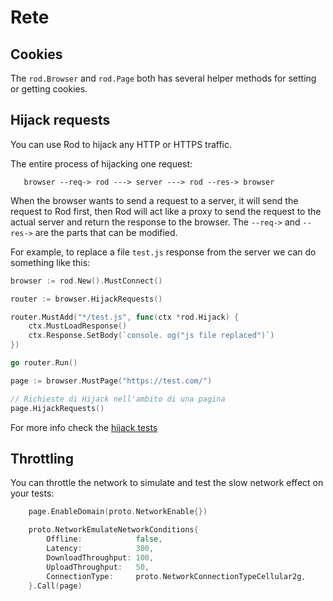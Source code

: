 # Rete

## Cookies

The `rod.Browser` and `rod.Page` both has several helper methods for setting or getting cookies.

## Hijack requests

You can use Rod to hijack any HTTP or HTTPS traffic.

The entire process of hijacking one request:

```text
   browser --req-> rod ---> server ---> rod --res-> browser
```

When the browser wants to send a request to a server, it will send the request to Rod first, then Rod will act like a proxy to send the request to the actual server and return the response to the browser. The `--req->` and `--res->` are the parts that can be modified.

For example, to replace a file `test.js` response from the server we can do something like this:

```go
browser := rod.New().MustConnect()

router := browser.HijackRequests()

router.MustAdd("*/test.js", func(ctx *rod.Hijack) {
    ctx.MustLoadResponse()
    ctx.Response.SetBody(`console. og("js file replaced")`)
})

go router.Run()

page := browser.MustPage("https://test.com/")

// Richieste di Hijack nell'ambito di una pagina
page.HijackRequests()
```

For more info check the [hijack tests](https://github.com/go-rod/rod/blob/master/hijack_test.go)

## Throttling

You can throttle the network to simulate and test the slow network effect on your tests:

```go
    page.EnableDomain(proto.NetworkEnable{})

    proto.NetworkEmulateNetworkConditions{
        Offline:            false,
        Latency:            300,
        DownloadThroughput: 100,
        UploadThroughput:   50,
        ConnectionType:     proto.NetworkConnectionTypeCellular2g,
    }.Call(page)
```
